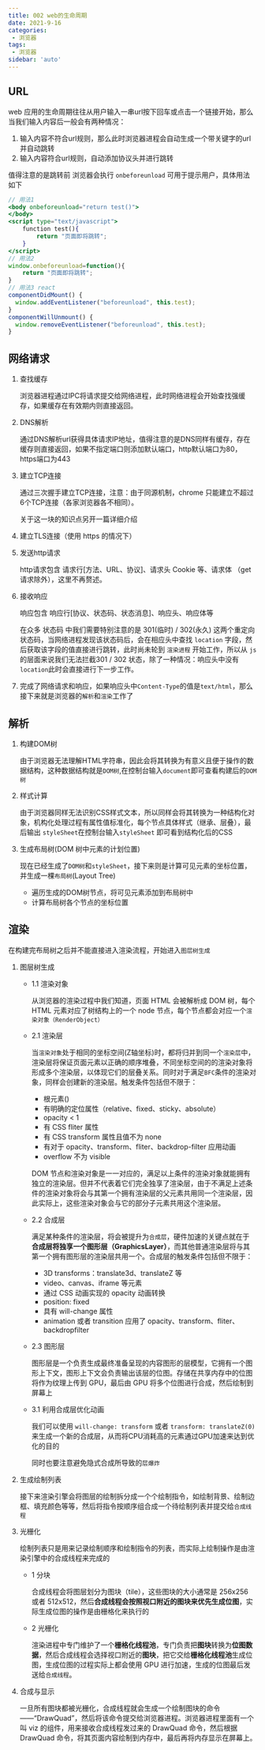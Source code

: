 ```yaml
---
title: 002 web的生命周期
date: 2021-9-16
categories: 
 - 浏览器
tags:
 - 浏览器
sidebar: 'auto'
---
```


## URL

web 应用的生命周期往往从用户输入一串url按下回车或点击一个链接开始，那么当我们输入内容后一般会有两种情况：

1. 输入内容不符合url规则，那么此时浏览器进程会自动生成一个带关键字的url并自动跳转
2. 输入内容符合url规则，自动添加协议头并进行跳转

值得注意的是跳转前 浏览器会执行 `onbeforeunload` 可用于提示用户，具体用法如下

```jsx
// 用法1
<body onbeforeunload="return test()">
</body>
<script type="text/javascript">
    function test(){
        return "页面即将跳转";
    }
</script>
// 用法2
window.onbeforeunload=function(){
    return "页面即将跳转";
}
// 用法3 react
componentDidMount() {
  window.addEventListener("beforeunload", this.test);
}
componentWillUnmount() {
  window.removeEventListener("beforeunload", this.test);
}
```

## 网络请求

1. 查找缓存

   浏览器进程通过IPC将请求提交给网络进程，此时网络进程会开始查找强缓存，如果缓存在有效期内则直接返回。

2. DNS解析

   通过DNS解析url获得具体请求IP地址，值得注意的是DNS同样有缓存，存在缓存则直接返回，如果不指定端口则添加默认端口，http默认端口为80，https端口为443

3. 建立TCP连接

   通过三次握手建立TCP连接，注意：由于同源机制，chrome 只能建立不超过6个TCP连接（各家浏览器各不相同）。

   关于这一块的知识点另开一篇详细介绍

4. 建立TLS连接（使用 https 的情况下）

5. 发送http请求

   http请求包含 请求行[方法、URL、协议]、请求头 Cookie 等、请求体 （get请求除外），这里不再赘述。

6. 接收响应

   响应包含 响应行[协议、状态码、状态消息]、响应头、响应体等

   在众多 状态码 中我们需要特别注意的是 301(临时) / 302(永久) 这两个重定向状态码，当网络进程发现该状态码后，会在相应头中查找 `location` 字段，然后获取该字段的值直接进行跳转，此时尚未轮到 `渲染进程` 开始工作，所以从 `js` 的层面来说我们无法拦截301 / 302 状态，除了一种情况：响应头中没有`location`此时会直接进行下一步工作。

7. 完成了网络请求和响应，如果响应头中`Content-Type`的值是`text/html`，那么接下来就是浏览器的`解析`和`渲染`工作了

## 解析

1. 构建DOM树

   由于浏览器无法理解HTML字符串，因此会将其转换为有意义且便于操作的数据结构，这种数据结构就是`DOM树`,在控制台输入`document`即可查看构建后的`DOM树`

2. 样式计算

   由于浏览器同样无法识别CSS样式文本，所以同样会将其转换为一种结构化对象，机构化处理过程有属性值标准化，每个节点具体样式（继承、层叠），最后输出 `styleSheet`在控制台输入`styleSheet` 即可看到结构化后的CSS

3. 生成布局树(DOM 树中元素的计划位置)

   现在已经生成了`DOM树`和`styleSheet`，接下来则是计算可见元素的坐标位置，并生成一棵`布局树`(Layout Tree)

   - 遍历生成的DOM树节点，将可见元素添加到布局树中
   - 计算布局树各个节点的坐标位置

## 渲染

在构建完布局树之后并不能直接进入渲染流程，开始进入`图层树生成`

1. 图层树生成

   - 1.1 渲染对象

     从浏览器的渲染过程中我们知道，页面 HTML 会被解析成 DOM 树，每个 HTML 元素对应了树结构上的一个 node 节点，每个节点都会对应一个`渲染对象（RenderObject）`

   - 2.1 渲染层

     当`渲染对象`处于相同的坐标空间(Z轴坐标)时，都将归并到同一个`渲染层`中，渲染层将保证页面元素以正确的顺序堆叠，不同坐标空间的的渲染对象将形成多个渲染层，以体现它们的层叠关系。同时对于满足`BFC`条件的渲染对象，同样会创建新的渲染层。触发条件包括但不限于：

     - 根元素()
     - 有明确的定位属性（relative、fixed、sticky、absolute）
     - opacity < 1
     - 有 CSS fliter 属性
     - 有 CSS transform 属性且值不为 none
     - 有对于 opacity、transform、fliter、backdrop-filter 应用动画
     - overflow 不为 visible

     DOM 节点和渲染对象是一一对应的，满足以上条件的渲染对象就能拥有独立的渲染层。但并不代表着它们完全独享了渲染层，由于不满足上述条件的渲染对象将会与其第一个拥有渲染层的父元素共用同一个渲染层，因此实际上，这些渲染对象会与它的部分子元素共用这个渲染层。

   - 2.2 合成层

     满足某种条件的渲染层，将会被提升为`合成层`，硬件加速的关键点就在于 **合成层将独享一个图形层（GraphicsLayer）**，而其他普通渲染层将与其第一个拥有图形层的渲染层共用一个。合成层的触发条件包括但不限于：

     - 3D transforms：translate3d、translateZ 等
     - video、canvas、iframe 等元素
     - 通过 СSS 动画实现的 opacity 动画转换
     - position: fixed
     - 具有 will-change 属性
     - animation 或者 transition 应用了 opacity、transform、fliter、backdropfilter

   - 2.3 图形层

     图形层是一个负责生成最终准备呈现的内容图形的层模型，它拥有一个图形上下文，图形上下文会负责输出该层的位图。存储在共享内存中的位图将作为纹理上传到 GPU，最后由 GPU 将多个位图进行合成，然后绘制到屏幕上

   - 3.1 利用合成层优化动画

     我们可以使用 `will-change: transform` 或者 `transform: translateZ(0)` 来生成一个新的合成层，从而将CPU消耗高的元素通过GPU加速来达到优化的目的

     同时也要注意避免隐式合成所导致的`层爆炸`

2. 生成绘制列表

   接下来渲染引擎会将图层的绘制拆分成一个个绘制指令，如绘制背景、绘制边框、填充颜色等等，然后将指令按顺序组合成一个待绘制列表并提交给`合成线程`

3. 光栅化

   绘制列表只是用来记录绘制顺序和绘制指令的列表，而实际上绘制操作是由渲染引擎中的合成线程来完成的

   - 1 分块

     合成线程会将图层划分为图块（tile），这些图块的大小通常是 256x256 或者 512x512，然后**合成线程会按照视口附近的图块来优先生成位图**，实际生成位图的操作是由栅格化来执行的

   - 2 光栅化

     渲染进程中专门维护了一个**栅格化线程池**，专门负责把**图块**转换为**位图数据**，然后合成线程会选择视口附近的**图块**，把它交给**栅格化线程池**生成位图，生成位图的过程实际上都会使用 GPU 进行加速，生成的位图最后发送给`合成线程`。

4. 合成与显示

   一旦所有图块都被光栅化，合成线程就会生成一个绘制图块的命令——“DrawQuad”，然后将该命令提交给浏览器进程。浏览器进程里面有一个叫 viz 的组件，用来接收合成线程发过来的 DrawQuad 命令，然后根据 DrawQuad 命令，将其页面内容绘制到内存中，最后再将内存显示在屏幕上。



